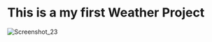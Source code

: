 # This is a my first Weather Project 
![Screenshot_23](https://user-images.githubusercontent.com/91116902/170128775-9a784e82-bce0-408c-8ded-fd161ece3b24.png)


